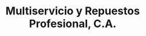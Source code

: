 ---
title: "Multiservicio y Repuestos Profesional, C.A."
url: /ciudad-guayana-puerto-ordaz/multiservicio-y-repuestos-profesional-c-a/
shop: Autowerkstatt
---